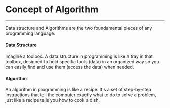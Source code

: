# Concept of Algorithm

---

Data structure and Algorithms are the two foundamental pieces of any programming language.

#### Data Structure

Imagine a toolbox. A data structure in programming is like a tray in that toolbox, designed to hold specific tools (data) in an organized way so you can easily find and use them (access the data) when needed.

#### Algorithm

An algorithm in programming is like a recipe. It's a set of step-by-step instructions that tell the computer exactly what to do to solve a problem, just like a recipe tells you how to cook a dish.
